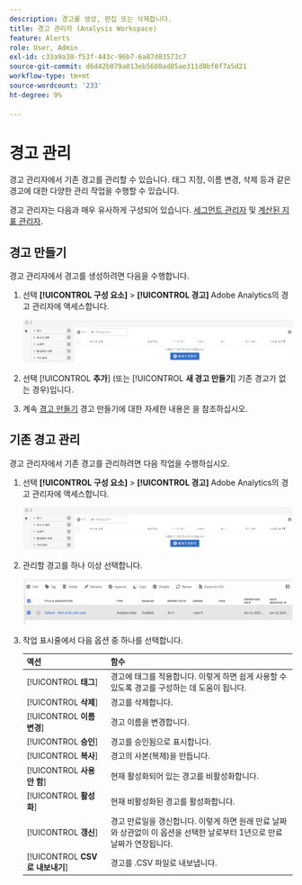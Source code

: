 ```yaml
---
description: 경고를 생성, 편집 또는 삭제합니다.
title: 경고 관리자 (Analysis Workspace)
feature: Alerts
role: User, Admin
exl-id: c33a9a30-f53f-443c-96b7-6a87d03573c7
source-git-commit: d6d42b079a013eb5608ad85ae311d8bf0f7a5d21
workflow-type: tm+mt
source-wordcount: '233'
ht-degree: 9%

---
```



# 경고 관리

경고 관리자에서 기존 경고를 관리할 수 있습니다. 태그 지정, 이름 변경, 삭제 등과 같은 경고에 대한 다양한 관리 작업을 수행할 수 있습니다.

경고 관리자는 다음과 매우 유사하게 구성되어 있습니다. [세그먼트 관리자](https://experienceleague.adobe.com/docs/analytics/components/segmentation/segmentation-workflow/seg-manage.html?lang=ko-KR) 및 [계산된 지표 관리자](https://experienceleague.adobe.com/docs/analytics/components/calculated-metrics/calcmetric-workflow/cm-manager.html?lang=ko-KR).

## 경고 만들기

경고 관리자에서 경고를 생성하려면 다음을 수행합니다.

1. 선택 **[!UICONTROL 구성 요소]** > **[!UICONTROL 경고]** Adobe Analytics의 경고 관리자에 액세스합니다.

   ![](assets/alert-manager.png)

1. 선택 [!UICONTROL **추가**] (또는 [!UICONTROL **새 경고 만들기**] 기존 경고가 없는 경우)입니다.

1. 계속 [경고 만들기](/help/analyze/analysis-workspace/c-intelligent-alerts/alert-builder.md) 경고 만들기에 대한 자세한 내용은 을 참조하십시오.

## 기존 경고 관리

경고 관리자에서 기존 경고를 관리하려면 다음 작업을 수행하십시오.

1. 선택 **[!UICONTROL 구성 요소]** > **[!UICONTROL 경고]** Adobe Analytics의 경고 관리자에 액세스합니다.

   ![](assets/alert-manager.png)

1. 관리할 경고를 하나 이상 선택합니다.

   ![](assets/alert-manager-tasks.png)

1. 작업 표시줄에서 다음 옵션 중 하나를 선택합니다.

   | 액션 | 함수 |
   |---------|----------|
   | [!UICONTROL **태그**] | 경고에 태그를 적용합니다. 이렇게 하면 쉽게 사용할 수 있도록 경고를 구성하는 데 도움이 됩니다. |
   | [!UICONTROL **삭제**] | 경고를 삭제합니다. |
   | [!UICONTROL **이름 변경**] | 경고 이름을 변경합니다. |
   | [!UICONTROL **승인**] | 경고를 승인됨으로 표시합니다. |
   | [!UICONTROL **복사**] | 경고의 사본(복제)을 만듭니다. |
   | [!UICONTROL **사용 안 함**] | 현재 활성화되어 있는 경고를 비활성화합니다. |
   | [!UICONTROL **활성화**] | 현재 비활성화된 경고를 활성화합니다. |
   | [!UICONTROL **갱신**] | 경고 만료일을 갱신합니다. 이렇게 하면 원래 만료 날짜와 상관없이 이 옵션을 선택한 날로부터 1년으로 만료 날짜가 연장됩니다. |
   | [!UICONTROL **CSV로 내보내기**] | 경고를 .CSV 파일로 내보냅니다. |
